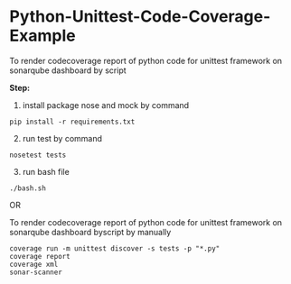 # Python-Unittest-Code-Coverage-Example

To render codecoverage report of python code for unittest framework on sonarqube dashboard by script

**Step:**

1. install package nose and mock by command
```
pip install -r requirements.txt
```
2. run test by command    
```
nosetest tests
```
3. run bash file
```
./bash.sh
```

OR

To render codecoverage report of python code for unittest framework on sonarqube dashboard byscript by manually
```
coverage run -m unittest discover -s tests -p "*.py"
coverage report
coverage xml
sonar-scanner
```



